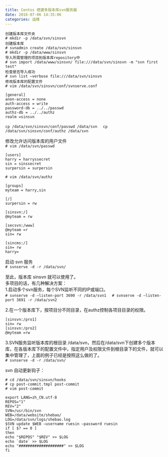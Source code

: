 ```yaml
---
title: Centos 搭建多版本库svn服务器
date: 2016-07-06 14:35:06
categories: 运维
---
```


```
创建版本库文件夹  
# mkdir -p /data/svn/sinsvn  
创建版本库  
# svnadmin create /data/svn/sinsvn  
# mkdir -p /data/www/sinsvn  
导入所需管理的项目到版本库repository中  
# svn import /data/www/sinsvn/ file:///data/svn/sinsvn -m "svn first test"  
检查是否导入成功  
# svn list –verbose file:///data/svn/sinsvn  
修改版本库的配置文件  
# vim /data/svn/sinsvn/conf/svnserve.conf
```

```
[general]  
anon-access = none  
auth-access = write  
password-db = ../../passwd  
authz-db = ../../authz  
realm =sinsvn
```

`cp /data/svn/sinsvn/conf/passwd /data/svn  `
`cp /data/svn/sinsvn/conf/authz /data/svn`

修改允许访问版本库的用户文件  
`# vim /data/svn/passwd  `
```
[users]  
harry = harryssecret  
sin = sinssecret  
surpersin = surpersin
```

`# vim /data/svn/authz  `
```
[groups]  
myteam = harry,sin

[/]  
surpersin = rw

[sinsvn:/]  
@myteam = rw

[secsvn:/www]  
@myteam =r  
sin= rw

[sincms:/]  
sin= rw  
harry=  
```
启动 svn 服务  
`# svnserve -d -r /data/svn/`

至此，版本库 sinsvn 就可以使用了。  
多项目的话，有几种解决方案：  
1.启动多个svn服务，每个SVN监听不同的IP或端口。  
`# svnserve -d –listen-port 3690 -r /data/svn1  `
`# svnserve -d –listen-port 3691 -r /data/svn2`

2.在一个版本库下，按项目分不同目录，在authz控制各项目目录的权限。  
```
[sinsvn:/pro1]  
sin= rw  
[sinsvn:/pro2]  
@myteam =rw
```

3.SVN服务监听版本库的根目录 /data/svn，然后在/data/svn下创建多个版本库，在各版本库下的配置文件中，指定用户及权限文件到根目录下的文件，就可以集中管理了，上面的例子已经是按照这么做的了。  
`# svnserve -d -r /data/svn/`

svn 自动更新钩子：  
```
# cd /data/svn/sinsvn/hooks  
# cp post-commit.tmpl post-commit  
# vim post-commit
```
```
export LANG=zh_CN.utf-8  
REPOS="1"
REV="2"
SVN=/usr/bin/svn  
WEB=/data/website/shebao/  
LOG=/data/svn/logs/shebao.log  
$SVN update $WEB –username ruesin –password ruesin  
if [ $? == 0 ]  
then  
echo "$REPOS" "$REV" >> $LOG  
echo `date` >> $LOG  
echo "####################" >> $LOG  
fi
```
